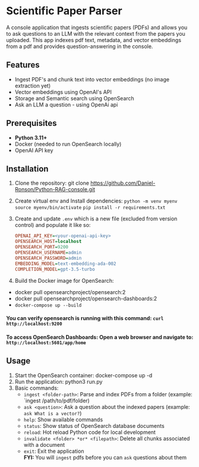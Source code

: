 # Scientific Paper Parser 

A console application that ingests scientific papers (PDFs) and allows you to ask questions to an LLM with the relevant context from the papers you uploaded. This app indexes pdf text, metadata, and vector embeddings from a pdf and provides question-answering in the console.

## Features

- Ingest PDF's and chunk text into vector embeddings (no image extraction yet)
- Vector embeddings using OpenAI's API
- Storage and Semantic search using OpenSearch
- Ask an LLM a question - using OpenAi api

## Prerequisites

- **Python 3.11+**
- Docker (needed to run OpenSearch locally)
- OpenAI API key

## Installation

1. Clone the repository:
    git clone https://github.com/Daniel-Ronson/Python-RAG-console.git
2. Create virtual env and Install dependencies:
    `python -m venv myenv`
    `source myenv/bin/activate`
    `pip install -r requirements.txt`
3. Create and update `.env` which is a new file (excluded from version control) and populate it like so:
   ```ini
   OPENAI_API_KEY=<your-openai-api-key>
   OPENSEARCH_HOST=localhost
   OPENSEARCH_PORT=9200
   OPENSEARCH_USERNAME=admin
   OPENSEARCH_PASSWORD=admin
   EMBEDDING_MODEL=text-embedding-ada-002
   COMPLETION_MODEL=gpt-3.5-turbo
   ```

4. Build the Docker image for OpenSearch:
 - docker pull opensearchproject/opensearch:2
 - docker pull opensearchproject/opensearch-dashboards:2
 - ```docker-compose up --build```
 #### You can verify opensearch is running with this command: ```curl http://localhost:9200```
 #### To access OpenSearch Dashboards: Open a web browser and navigate to: ```http://localhost:5601/app/home```



## Usage
1. Start the OpenSearch container:
    docker-compose up -d
2. Run the application:
    python3 run.py
3. Basic commands:
    - `ingest <folder-path>`: Parse and index PDFs from a folder (example: `ingest /path/to/pdf/folder)
    - `ask <question>`: Ask a question about the indexed papers (example: `ask What is a vector?`)
    - `help`: Show available commands
    - `status`: Show status of OpenSearch database documents
    - `reload`: Hot reload Python code for local development
    - `invalidate <folder> *or* <filepath>`: Delete all chunks associated with a document
    - `exit`: Exit the application  
   **FYI:** You will `ingest` pdfs before you can `ask` questions about them
